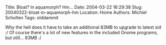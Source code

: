 Title: Bloat? In aquamorph? Hm...
Date: 2004-03-22 16:29:38
Slug: 20040322-bloat-in-aquamorph-hm
Location: Home
Authors: Michiel Scholten
Tags: olddammit

<p>Why the hell does it have to take an additional 83MB to upgrade to latest sid :/ Of course there's a lot of new features in the included Gnome programs, but still... 83MB :/</p>